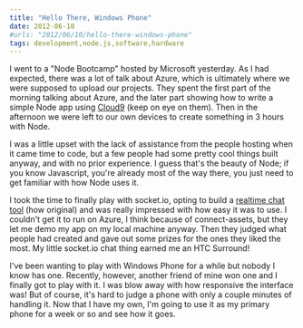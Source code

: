 ```yaml
---
title: "Hello There, Windows Phone"
date: 2012-06-10
#urls: "2012/06/10/hello-there-windows-phone"
tags: development,node.js,software,hardware
---
```


I went to a "Node Bootcamp" hosted by Microsoft yesterday. As I had expected, there was a lot of talk about Azure, which is ultimately where we were supposed to upload our projects. They spent the first part of the morning talking about Azure, and the later part showing how to write a simple Node app using <a href="http://c9.io/">Cloud9</a> (keep on eye on them). Then in the afternoon we were left to our own devices to create something in 3 hours with Node.

I was a little upset with the lack of assistance from the people hosting when it came time to code, but a few people had some pretty cool things built anyway, and with no prior experience. I guess that's the beauty of Node; if you know Javascript, you're already most of the way there, you just need to get familiar with how Node uses it.

I took the time to finally play with socket.io, opting to build a <a href="https://github.com/w33ble/bootcamp-chat">realtime chat tool</a> (how original) and was really impressed with how easy it was to use. I couldn't get it to run on Azure, I think because of connect-assets, but they let me demo my app on my local machine anyway. Then they judged what people had created and gave out some prizes for the ones they liked the most. My little socket.io chat thing earned me an HTC Surround!

I've been wanting to play with Windows Phone for a while but nobody I know has one. Recently, however, another friend of mine won one and I finally got to play with it. I was blow away with how responsive the interface was! But of course, it's hard to judge a phone with only a couple minutes of handling it. Now that I have my own, I'm going to use it as my primary phone for a week or so and see how it goes.